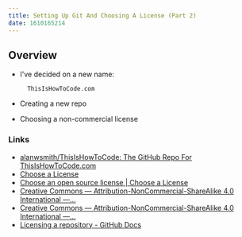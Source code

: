 ```yaml
---
title: Setting Up Git And Choosing A License (Part 2)
date: 1610165214
---
```


Overview
--------

- I've decided on a new name:

        ThisIsHowToCode.com

- Creating a new repo 
- Choosing a non-commercial license



### Links

- [alanwsmith/ThisIsHowToCode: The GitHub Repo For ThisIsHowToCode.com](https://github.com/alanwsmith/ThisIsHowToCode)
- [Choose a License](https://creativecommons.org/choose/)
- [Choose an open source license | Choose a License](https://choosealicense.com/)
- [Creative Commons — Attribution-NonCommercial-ShareAlike 4.0 International —...](https://creativecommons.org/licenses/by-nc-sa/4.0/)
- [Creative Commons — Attribution-NonCommercial-ShareAlike 4.0 International —...](https://creativecommons.org/licenses/by-nc-sa/4.0/legalcode)
- [Licensing a repository - GitHub Docs](https://docs.github.com/en/free-pro-team@latest/github/creating-cloning-and-archiving-repositories/licensing-a-repository)

